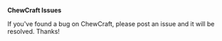 **ChewCraft Issues**

If you've found a bug on ChewCraft, please post an issue and it will be resolved. Thanks!
